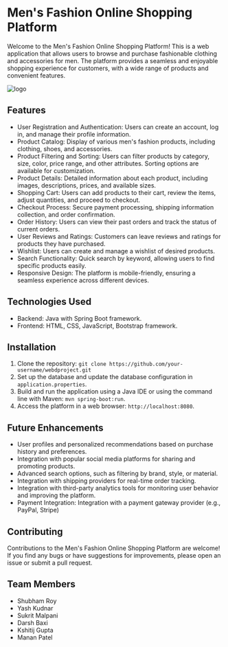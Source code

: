 # Men's Fashion Online Shopping Platform

Welcome to the Men's Fashion Online Shopping Platform! This is a web application that allows users to browse and purchase fashionable clothing and accessories for men. The platform provides a seamless and enjoyable shopping experience for customers, with a wide range of products and convenient features.

![logo](https://github.com/Yash9276/webdproject/assets/123647814/a09426c6-a760-4b1f-bf7f-c5bb30182fc7)

## Features

- User Registration and Authentication: Users can create an account, log in, and manage their profile information.
- Product Catalog: Display of various men's fashion products, including clothing, shoes, and accessories.
- Product Filtering and Sorting: Users can filter products by category, size, color, price range, and other attributes. Sorting options are available for customization.
- Product Details: Detailed information about each product, including images, descriptions, prices, and available sizes.
- Shopping Cart: Users can add products to their cart, review the items, adjust quantities, and proceed to checkout.
- Checkout Process: Secure payment processing, shipping information collection, and order confirmation.
- Order History: Users can view their past orders and track the status of current orders.
- User Reviews and Ratings: Customers can leave reviews and ratings for products they have purchased.
- Wishlist: Users can create and manage a wishlist of desired products.
- Search Functionality: Quick search by keyword, allowing users to find specific products easily.
- Responsive Design: The platform is mobile-friendly, ensuring a seamless experience across different devices.

## Technologies Used

- Backend: Java with Spring Boot framework.
- Frontend: HTML, CSS, JavaScript, Bootstrap framework.

## Installation

1. Clone the repository: `git clone https://github.com/your-username/webdproject.git`
2. Set up the database and update the database configuration in `application.properties`.
3. Build and run the application using a Java IDE or using the command line with Maven: `mvn spring-boot:run`.
4. Access the platform in a web browser: `http://localhost:8080`.

## Future Enhancements

- User profiles and personalized recommendations based on purchase history and preferences.
- Integration with popular social media platforms for sharing and promoting products.
- Advanced search options, such as filtering by brand, style, or material.
- Integration with shipping providers for real-time order tracking.
- Integration with third-party analytics tools for monitoring user behavior and improving the platform.
- Payment Integration: Integration with a payment gateway provider (e.g., PayPal, Stripe)

## Contributing

Contributions to the Men's Fashion Online Shopping Platform are welcome! If you find any bugs or have suggestions for improvements, please open an issue or submit a pull request.


   
   
## Team Members

- Shubham Roy
- Yash Kudnar
- Sukrit Malpani
- Darsh Baxi
- Kshitij Gupta
- Manan Patel
